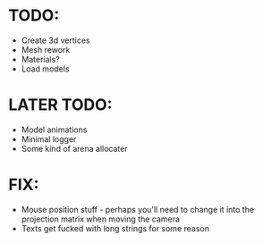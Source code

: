 # TODO:
- Create 3d vertices
- Mesh rework
- Materials? 
- Load models 

# LATER TODO:
- Model animations
- Minimal logger
- Some kind of arena allocater

# FIX: 
- Mouse position stuff - perhaps you'll need to change it into the projection matrix when moving the camera
- Texts get fucked with long strings for some reason
